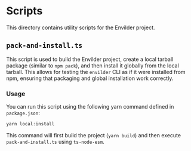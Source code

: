 # Scripts

This directory contains utility scripts for the Envilder project.

## `pack-and-install.ts`

This script is used to build the Envilder project, create a local tarball package (similar to `npm pack`),
and then install it globally from the local tarball. This allows for testing the `envilder` CLI as if it were
installed from npm, ensuring that packaging and global installation work correctly.

### Usage

You can run this script using the following yarn command defined in `package.json`:

```bash
yarn local:install
```

This command will first build the project (`yarn build`) and then execute `pack-and-install.ts` using `ts-node-esm`.

